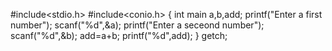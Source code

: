 #include<stdio.h>
#include<conio.h>
{
int main a,b,add;
printf("Enter a first number");
scanf("%d",&a);
printf("Enter a seceond number");
scanf("%d",&b);
add=a+b;
printf("%d",add);
}
getch;

